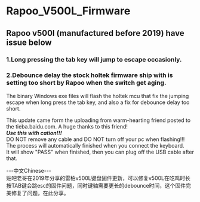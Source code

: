 # Rapoo_V500L_Firmware
## Rapoo v500l (manufactured before 2019) have issue below
### 1.Long pressing the tab key will jump to escape occasionly.
### 2.Debounce delay the stock holtek firmware ship with is setting too short by Rapoo when the switch get aging.

The binary Windows exe files will flash the holtek mcu that fix the jumping escape when long press the tab key, 
and also a fix for debounce delay too short.

This update came form the uploading from warm-hearting friend posted to the tieba.baidu.com.
A huge thanks to this friend!  
___Use this with cation!!!___  
DO NOT remove any cable and DO NOT turn off your pc when flashing!!!  
The process will automatically finished when you connect the keyboard.  
It will show "PASS" when finished, then you can plug off the USB cable after that.  

---中文Chinese---  
贴吧老哥在2019年分享的雷柏v500L键盘固件更新，可以修复v500L在吃鸡时长按TAB键会跳esc的固件问题，同时键轴需要更长的debounce时间，这个固件完美修复了问题，在此分享。
